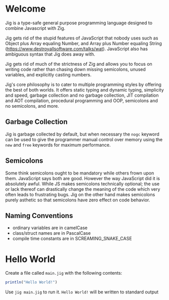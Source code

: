 # Welcome

Jig is a type-safe general purpose programming language designed to combine Javascript with Zig.

Jig gets rid of the stupid features of JavaScript that nobody uses such as Object 
plus Array equaling Number, and Array plus Number equaling String (https://www.destroyallsoftware.com/talks/wat). JavaScript also has ambiguous syntax 
that Jig does away with. 

Jig gets rid of much of the strictness of Zig and allows you to focus on writing
code rather than chasing down missing semicolons, unused variables, and explicitly
casting numbers.

Jig's core philosophy is to cater to multiple programming styles by offering 
the best of both worlds. It offers static typing and dynamic typing, simplicity 
and speed, garbage collection and no garbage collection, JIT compilation and AOT 
compilation, procedural programming and OOP, semicolons and no semicolons, and more.

## Garbage Collection
Jig is garbage collected by default, but when necessary the `nogc` keyword can be used to give the programmer manual control over memory using the `new` and `free` keywords for maximum performance.

## Semicolons
Some think semicolons ought to be mandatory while others frown upon them. JavaScript says both are good. However the way JavaScript did it is absolutely awful. While JS makes semicolons technically optional; the use or lack thereof can drastically change the meaning of the code which very often leads to frustrating bugs. Jig on the other hand makes semicolons purely asthetic so that semicolons have zero effect on code behavior.

## Naming Conventions
- ordinary variables are in camelCase
- class/struct names are in PascalCase
- compile time constants are in SCREAMING_SNAKE_CASE

# Hello World
Create a file called `main.jig` with the following contents:
```ts
println("Hello World!")
```
Use `jig main.jig` to run it. `Hello World!` will be written to standard output

